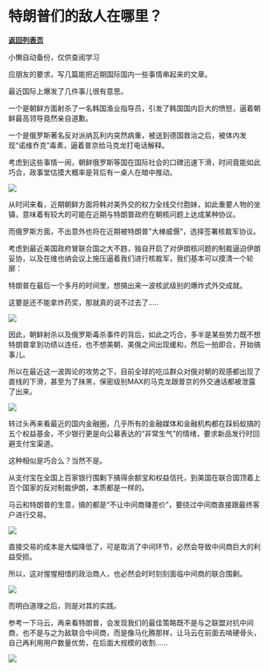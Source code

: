 # 特朗普们的敌人在哪里？

[**返回列表页**](/gzh/政事堂2019)

小懒自动备份，仅供查阅学习

应朋友的要求，写几篇能把近期国际国内一些事情串起来的文章。

  

最近国际上爆发了几件事儿很有意思。  

  

一个是朝鲜方面射杀了一名韩国渔业指导员，引发了韩国国内巨大的愤怒，逼着朝鲜最高领导竟然亲自道歉。

  

一个是俄罗斯著名反对派纳瓦利内突然病重，被送到德国救治之后，被体内发现“诺维乔克”毒素，逼着普京给马克龙打电话解释。

  

考虑到这些事情一闹，朝鲜俄罗斯等国在国际社会的口碑迅速下滑，时间竟能如此巧合，政事堂估摸大概率是背后有一桌人在暗中推动。  

  

![](https://mmbiz.qpic.cn/mmbiz_png/rxhS23yu8cPE8cXHvb0onZBT7L0BHjPE9N3IYTaGXoWAhRs6gvt0dys582yJxzdYXiaY9Lg64GVhlHiaCowwAj9Q/640?wx_fmt=png)

  

从时间来看，近期朝鲜方面将韩对美外交的权力全线交付胞妹，如此重要人物的坐镇，意味着有较大的可能在近期与特朗普政府在朝核问题上达成某种协议。

  

而俄罗斯方面，不出意外也将在近期被特朗普"大棒威慑"，选择签署核裁军协议。

  

考虑到最近美国政府冒联合国之大不韪，独自开启了对伊朗核问题的制裁逼迫伊朗妥协，以及在维也纳会议上施压逼着我们进行核裁军，我们基本可以摸清一个轮廓：

  

特朗普在最后一个多月的时间里，想搞出来一波核武级别的爆炸式外交成就。

  

这要是还不能拿炸药奖，那就真的说不过去了.....  

  

![](https://mmbiz.qpic.cn/mmbiz_jpg/rxhS23yu8cPE8cXHvb0onZBT7L0BHjPEicu0OGmcSjNibS9FXXcOChxLD33TWs4G97oNlUq4A6NA5UkicyQWrGczA/640?wx_fmt=jpeg)

  

因此，朝鲜射杀以及俄罗斯毒杀事件的背后，如此之巧合，多半是某些势力既不想特朗普拿到功绩以连任，也不想美朝、美俄之间出现缓和，然后一拍即合，开始搞事儿。  

  

所以在最近这一波舆论的攻势之下，目前全球的吃瓜群众对俄对朝的观感都出现了直线的下滑，甚至为了抹黑，保密级别MAX的马克龙跟普京的外交通话都被泄露了出来。

  

![](https://mmbiz.qpic.cn/mmbiz_jpg/rxhS23yu8cPE8cXHvb0onZBT7L0BHjPEIb1jl1R0r5icoLaRxt1Hnz7J4M8aCGUZMAqwpcP7DzNDzwoF1ESBxvw/640?wx_fmt=jpeg)

  

转过头再来看最近的国内金融圈，几乎所有的金融媒体和金融机构都在踩蚂蚁搞的五个权益基金，不少银行更是向公募表达的“非常生气”的情绪，要求新品发行时回避支付宝渠道。

  

这种相似是巧合么？当然不是。  

  

从支付宝在全国上百家银行围剿下搞得余额宝和权益信托，到美国在联合国顶着上百个国家的反对制裁伊朗，本质都是一样的。

  

马云和特朗普的生意，搞的都是“不让中间商赚差价”，要绕过中间商直接跟最终客户进行交易。

  

![](https://mmbiz.qpic.cn/mmbiz_png/rxhS23yu8cPE8cXHvb0onZBT7L0BHjPEgdXG9qcdaYere3sLf0aWZicZM2RxwRuUW79K2efvMLdiagRP41iaR8gfA/640?wx_fmt=png)

  

直接交易的成本是大幅降低了，可是取消了中间环节，必然会导致中间商巨大的利益受损。

  

所以，这对惺惺相惜的政治商人，也必然会时时刻刻面临中间商的联合围剿。

  

![](https://mmbiz.qpic.cn/mmbiz_jpg/rxhS23yu8cPE8cXHvb0onZBT7L0BHjPEX9xMI2XGhRqVTDfUksBgH5Rs7libI99BmLFlJUa3HqSK2AFYGkKluNg/640?wx_fmt=jpeg)

  

而明白道理之后，则是对其的实践。  

  

参考一下马云，再来看特朗普，会发现我们的最佳策略既不是与之联盟对抗中间商，也不是与之为敌联合中间商，而是像马化腾那样，让马云在前面去啃硬骨头，自己再利用用户数量优势，在后面大规模的收割......

  

![](https://mmbiz.qpic.cn/mmbiz_jpg/rxhS23yu8cPp0iaKAfe0ZsWfgGcY72o9Nror8TicrtnlDsqzY7y4Kum4fM3X0FMEGlbvm9HvZUiaETSnLt4DHNLbQ/640?wx_fmt=jpeg)

